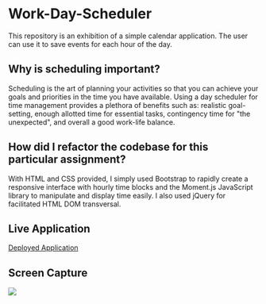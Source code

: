 # Work-Day-Scheduler
This repository is an exhibition of a simple calendar application. The user can use it to save events for each hour of the day.

## Why is scheduling important?
Scheduling is the art of planning your activities so that you can achieve your goals and priorities in the time you have available. Using a day scheduler for time management provides a plethora of benefits such as: realistic goal-setting, enough allotted time for essential tasks, contingency time for "the unexpected", and overall a good work-life balance. 

## How did I refactor the codebase for this particular assignment?
With  HTML and CSS provided, I simply used Bootstrap to rapidly create a responsive interface with hourly time blocks and the Moment.js JavaScript library to manipulate and display time easily. I also used jQuery for facilitated HTML DOM transversal.  

## Live Application
[Deployed Application](https://c1flores.github.io/Work-Day-Scheduler/)

## Screen Capture
![](https://user-images.githubusercontent.com/81927296/188736159-f49207ac-5e16-4687-98b1-22b8d3c3b04c.gif)
